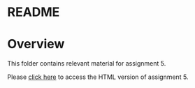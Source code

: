 README
================

Overview
========

This folder contains relevant material for assignment 5.

Please [click here](https://stat545-ubc-hw-2019-20.github.io/stat545-hw-lijingyiran/hw_04/a5.html) to access the HTML version of assignment 5.
